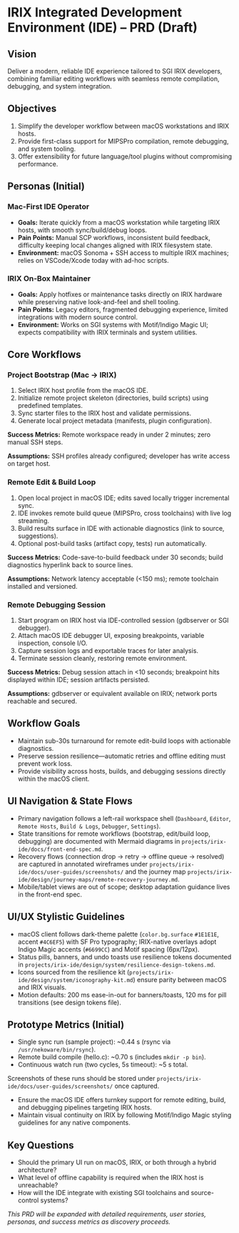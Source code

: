 # IRIX Integrated Development Environment (IDE) – PRD (Draft)

## Vision
Deliver a modern, reliable IDE experience tailored to SGI IRIX developers, combining familiar editing workflows with seamless remote compilation, debugging, and system integration.

## Objectives
1. Simplify the developer workflow between macOS workstations and IRIX hosts.
2. Provide first-class support for MIPSPro compilation, remote debugging, and system tooling.
3. Offer extensibility for future language/tool plugins without compromising performance.

## Personas (Initial)
### Mac-First IDE Operator
- **Goals:** Iterate quickly from a macOS workstation while targeting IRIX hosts, with smooth sync/build/debug loops.
- **Pain Points:** Manual SCP workflows, inconsistent build feedback, difficulty keeping local changes aligned with IRIX filesystem state.
- **Environment:** macOS Sonoma + SSH access to multiple IRIX machines; relies on VSCode/Xcode today with ad-hoc scripts.

### IRIX On-Box Maintainer
- **Goals:** Apply hotfixes or maintenance tasks directly on IRIX hardware while preserving native look-and-feel and shell tooling.
- **Pain Points:** Legacy editors, fragmented debugging experience, limited integrations with modern source control.
- **Environment:** Works on SGI systems with Motif/Indigo Magic UI; expects compatibility with IRIX terminals and system utilities.

## Core Workflows
### Project Bootstrap (Mac → IRIX)
1. Select IRIX host profile from the macOS IDE.
2. Initialize remote project skeleton (directories, build scripts) using predefined templates.
3. Sync starter files to the IRIX host and validate permissions.
4. Generate local project metadata (manifests, plugin configuration).

**Success Metrics:** Remote workspace ready in under 2 minutes; zero manual SSH steps.

**Assumptions:** SSH profiles already configured; developer has write access on target host.

### Remote Edit & Build Loop
1. Open local project in macOS IDE; edits saved locally trigger incremental sync.
2. IDE invokes remote build queue (MIPSPro, cross toolchains) with live log streaming.
3. Build results surface in IDE with actionable diagnostics (link to source, suggestions).
4. Optional post-build tasks (artifact copy, tests) run automatically.

**Success Metrics:** Code-save-to-build feedback under 30 seconds; build diagnostics hyperlink back to source lines.

**Assumptions:** Network latency acceptable (<150 ms); remote toolchain installed and versioned.

### Remote Debugging Session
1. Start program on IRIX host via IDE-controlled session (gdbserver or SGI debugger).
2. Attach macOS IDE debugger UI, exposing breakpoints, variable inspection, console I/O.
3. Capture session logs and exportable traces for later analysis.
4. Terminate session cleanly, restoring remote environment.

**Success Metrics:** Debug session attach in <10 seconds; breakpoint hits displayed within IDE; session artifacts persisted.

**Assumptions:** gdbserver or equivalent available on IRIX; network ports reachable and secured.

## Workflow Goals
- Maintain sub-30s turnaround for remote edit-build loops with actionable diagnostics.
- Preserve session resilience—automatic retries and offline editing must prevent work loss.
- Provide visibility across hosts, builds, and debugging sessions directly within the macOS client.
## UI Navigation & State Flows
- Primary navigation follows a left-rail workspace shell (`Dashboard`, `Editor`, `Remote Hosts`, `Build & Logs`, `Debugger`, `Settings`).
- State transitions for remote workflows (bootstrap, edit/build loop, debugging) are documented with Mermaid diagrams in `projects/irix-ide/docs/front-end-spec.md`.
- Recovery flows (connection drop → retry → offline queue → resolved) are captured in annotated wireframes under `projects/irix-ide/docs/user-guides/screenshots/` and the journey map `projects/irix-ide/design/journey-maps/remote-recovery-journey.md`.
- Mobile/tablet views are out of scope; desktop adaptation guidance lives in the front-end spec.

## UI/UX Stylistic Guidelines
- macOS client follows dark-theme palette (`color.bg.surface` `#1E1E1E`, accent `#4C6EF5`) with SF Pro typography; IRIX-native overlays adopt Indigo Magic accents (`#6699CC`) and Motif spacing (6px/12px).
- Status pills, banners, and undo toasts use resilience tokens documented in `projects/irix-ide/design/system/resilience-design-tokens.md`.
- Icons sourced from the resilience kit (`projects/irix-ide/design/system/iconography-kit.md`) ensure parity between macOS and IRIX visuals.
- Motion defaults: 200 ms ease-in-out for banners/toasts, 120 ms for pill transitions (see design tokens file).

## Prototype Metrics (Initial)
- Single sync run (sample project): ~0.44 s (rsync via `/usr/nekoware/bin/rsync`).
- Remote build compile (hello.c): ~0.70 s (includes `mkdir -p bin`).
- Continuous watch run (two cycles, 5s timeout): ~5 s total.

Screenshots of these runs should be stored under `projects/irix-ide/docs/user-guides/screenshots/` once captured.

- Ensure the macOS IDE offers turnkey support for remote editing, build, and debugging pipelines targeting IRIX hosts.
- Maintain visual continuity on IRIX by following Motif/Indigo Magic styling guidelines for any native components.
## Key Questions
- Should the primary UI run on macOS, IRIX, or both through a hybrid architecture?
- What level of offline capability is required when the IRIX host is unreachable?
- How will the IDE integrate with existing SGI toolchains and source-control systems?

_This PRD will be expanded with detailed requirements, user stories, personas, and success metrics as discovery proceeds._
